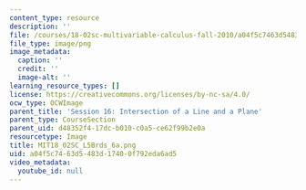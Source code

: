 ```yaml
---
content_type: resource
description: ''
file: /courses/18-02sc-multivariable-calculus-fall-2010/a04f5c7463d5483d17400f792eda6ad5_MIT18_02SC_L5Brds_6a.png
file_type: image/png
image_metadata:
  caption: ''
  credit: ''
  image-alt: ''
learning_resource_types: []
license: https://creativecommons.org/licenses/by-nc-sa/4.0/
ocw_type: OCWImage
parent_title: 'Session 16: Intersection of a Line and a Plane'
parent_type: CourseSection
parent_uid: d48352f4-17dc-b010-c0a5-ce62f99b2e0a
resourcetype: Image
title: MIT18_02SC_L5Brds_6a.png
uid: a04f5c74-63d5-483d-1740-0f792eda6ad5
video_metadata:
  youtube_id: null
---
```

